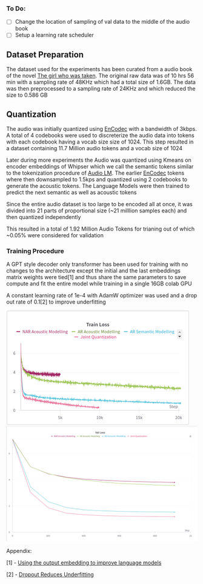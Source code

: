 ### To Do:
- [ ] Change the location of sampling of val data to the middle of the audio book
- [ ] Setup a learning rate scheduler
## Dataset Preparation
The dataset used for the experiments has been curated from a audio book of the novel [The girl who was taken](https://www.youtube.com/watch?v=8eez1QIKrp4). The original raw data was of 10 hrs 56 min with a sampling rate of 48KHz which had a total size of 1.6GB. The data was then preprocessed to a sampling rate of 24KHz and which reduced the size to 0.586 GB

## Quantization

The audio was initially quantized using [EnCodec](https://github.com/facebookresearch/encodec) with a bandwidth of 3kbps. A total of 4 codebooks were used to discreterize the audio data into tokens with each codebook having a vocab size size of 1024.
This step resulted in a dataset containing 11.7 Million audio tokens and a vocab size of 1024

Later during more experiments the Audio was quantized using Kmeans on encoder embeddings of Whipser which we call the semantic tokens similar to the tokenization procedure of [Audio LM](https://arxiv.org/pdf/2209.03143). The earlier [EnCodec](https://github.com/facebookresearch/encodec) tokens where then downsampled to 1.5kps and quantized using 2 codebooks to generate the acoustic tokens. The Language Models were then trained to predict the next semantic as well as acoustic tokens

Since the entire audio dataset is too large to be encoded all at once, it was divided into 21 parts of proportional size (~21 milllion samples each) and then quantized independently

This resulted in a total of 1.92 Million Audio Tokens for trianing out of which ~0.05% were considered for validation


### Training Procedure
A GPT style decoder only transformer has been used for training with no changes to the architecture except the initial and the last embeddings matrix weights were tied[1] and thus share the same parameters to save compute and fit the entire model while training in a single 16GB colab GPU

A constant learning rate of 1e-4 with AdamW optimizer was used and a drop out rate of 0.1[2] to improve underfitting

![Train Loss](./assets/train_loss.png)
![Train Loss](./assets/val_loss.png)

Appendix:

[1] - [Using the output embedding to improve language models](https://arxiv.org/pdf/1608.05859v3)

[2] - [Dropout Reduces Underfitting](https://arxiv.org/abs/2303.01500)
